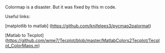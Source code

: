 Colormap is a disaster. But it was fixed by this m code.

Useful links:

[matplotlib to matlab] (https://github.com/knifelees3/pycmap2palormat)

[Matlab to Tecplot] (https://github.com/wme7/Tecplot/blob/master/MatlabColors2Tecplot/Tecplot_ColorMaps.m)
